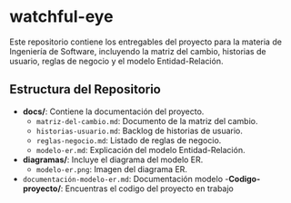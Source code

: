 # watchful-eye
Este repositorio contiene los entregables del proyecto para la materia de Ingeniería de Software, incluyendo la matriz del cambio, historias de usuario, reglas de negocio y el modelo Entidad-Relación.
## Estructura del Repositorio

- **docs/**: Contiene la documentación del proyecto.
  - `matriz-del-cambio.md`: Documento de la matriz del cambio.
  - `historias-usuario.md`: Backlog de historias de usuario.
  - `reglas-negocio.md`: Listado de reglas de negocio.
  - `modelo-er.md`: Explicación del modelo Entidad-Relación.
- **diagramas/**: Incluye el diagrama del modelo ER.
  - `modelo-er.png`: Imagen del diagrama ER.
- `documentación-modelo-er.md`: Documentación modelo
-**Codigo-proyecto/**: Encuentras el codigo del proyecto en trabajo 
